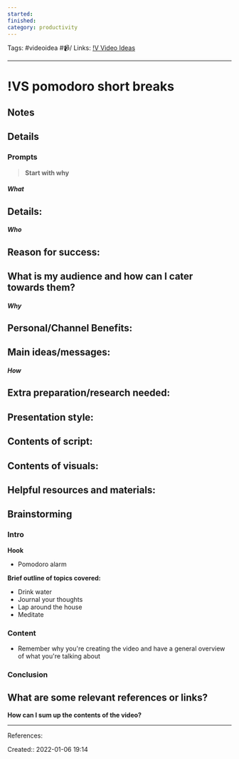 ```yaml
---
started: 
finished:
category: productivity
---
```

Tags: #videoidea #📹/ 
Links: [!V Video Ideas](!V%20Video%20Ideas)
___
# !VS pomodoro short breaks
## Notes
## Details
### Prompts
> **Start with why**
##### What
**Details:**
- 
##### Who
**Reason for success:**
- 

**What is my audience and how can I cater towards them?**
- 
##### Why
**Personal/Channel Benefits:**
- 

**Main ideas/messages:**
- 

##### How
**Extra preparation/research needed:**
- 

**Presentation style:**
- 

**Contents of script:**
- 

**Contents of visuals:**
- 

**Helpful resources and materials:**
- 

## Brainstorming
### Intro
**Hook**
- Pomodoro alarm

**Brief outline of topics covered:**
- Drink water
- Journal your thoughts
- Lap around the house
- Meditate
### Content
- Remember why you're creating the video and have a general overview of what you're talking about
### Conclusion
**What are some relevant references or links?**
- 

**How can I sum up the contents of the video?**
___
References:

Created:: 2022-01-06 19:14
